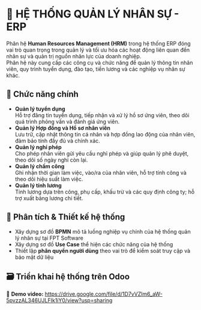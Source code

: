 # 🧠 HỆ THỐNG QUẢN LÝ NHÂN SỰ - ERP
Phân hệ **Human Resources Management (HRM)** trong hệ thống ERP đóng vai trò quan trọng trong quản lý và tối ưu hóa các hoạt động liên quan đến nhân sự và quản trị nguồn nhân lực của doanh nghiệp.  
Phân hệ này cung cấp các công cụ và chức năng để quản lý thông tin nhân viên, quy trình tuyển dụng, đào tạo, tiền lương và các nghiệp vụ nhân sự khác.
## 🧩 Chức năng chính
- **Quản lý tuyển dụng**  
  Hỗ trợ đăng tin tuyển dụng, tiếp nhận và xử lý hồ sơ ứng viên, theo dõi quá trình phỏng vấn và đánh giá ứng viên.
- **Quản lý Hợp đồng và Hồ sơ nhân viên**  
  Lưu trữ, cập nhật thông tin cá nhân và hợp đồng lao động của nhân viên, đảm bảo tính đầy đủ và chính xác.
- **Quản lý nghỉ phép**  
  Cho phép nhân viên gửi yêu cầu nghỉ phép và giúp quản lý phê duyệt, theo dõi số ngày nghỉ còn lại.
- **Quản lý chấm công**  
  Ghi nhận thời gian làm việc, vào/ra của nhân viên, hỗ trợ tính công và theo dõi hiệu suất làm việc.
- **Quản lý tính lương**  
  Tính lương dựa trên công, phụ cấp, khấu trừ và các quy định công ty; hỗ trợ xuất bảng lương chi tiết.

## 📍 Phân tích & Thiết kế hệ thống
- Xây dựng sơ đồ **BPMN** mô tả luồng nghiệp vụ chính của hệ thống quản lý nhân sự tại FPT Software  
- Xây dựng sơ đồ **Use Case** thể hiện các chức năng của hệ thống  
- Thiết lập **phân quyền người dùng** theo vai trò để kiểm soát truy cập và bảo mật dữ liệu
## 🗃️ Triển khai hệ thống trên Odoo

🎥 **Demo video:**  https://drive.google.com/file/d/1D7vVZlm6_aW-5pvzzAL346UJLFIk1iY0/view?usp=sharing
